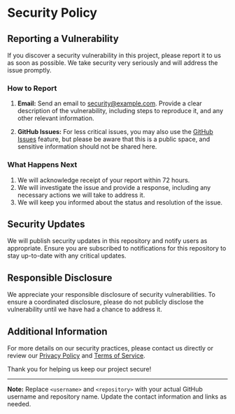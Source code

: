 # Security Policy

## Reporting a Vulnerability

If you discover a security vulnerability in this project, please report it to us as soon as possible. We take security very seriously and will address the issue promptly.

### How to Report

1. **Email:** Send an email to [security@example.com](mailto:security@example.com). Provide a clear description of the vulnerability, including steps to reproduce it, and any other relevant information.

2. **GitHub Issues:** For less critical issues, you may also use the [GitHub Issues](https://github.com/<username>/<repository>/issues) feature, but please be aware that this is a public space, and sensitive information should not be shared here.

### What Happens Next

1. We will acknowledge receipt of your report within 72 hours.
2. We will investigate the issue and provide a response, including any necessary actions we will take to address it.
3. We will keep you informed about the status and resolution of the issue.

## Security Updates

We will publish security updates in this repository and notify users as appropriate. Ensure you are subscribed to notifications for this repository to stay up-to-date with any critical updates.

## Responsible Disclosure

We appreciate your responsible disclosure of security vulnerabilities. To ensure a coordinated disclosure, please do not publicly disclose the vulnerability until we have had a chance to address it.

## Additional Information

For more details on our security practices, please contact us directly or review our [Privacy Policy](https://example.com/privacy-policy) and [Terms of Service](https://example.com/terms-of-service).

Thank you for helping us keep our project secure!

---

**Note:** Replace `<username>` and `<repository>` with your actual GitHub username and repository name. Update the contact information and links as needed.
